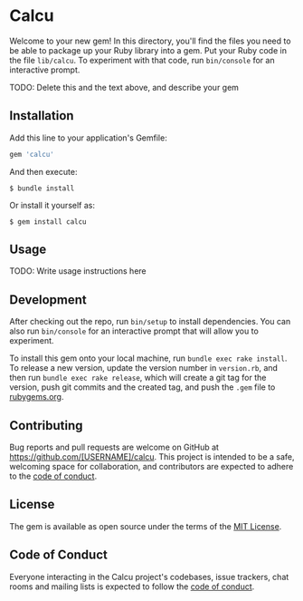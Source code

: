 # Calcu

Welcome to your new gem! In this directory, you'll find the files you need to be able to package up your Ruby library into a gem. Put your Ruby code in the file `lib/calcu`. To experiment with that code, run `bin/console` for an interactive prompt.

TODO: Delete this and the text above, and describe your gem

## Installation

Add this line to your application's Gemfile:

```ruby
gem 'calcu'
```

And then execute:

    $ bundle install

Or install it yourself as:

    $ gem install calcu

## Usage

TODO: Write usage instructions here

## Development

After checking out the repo, run `bin/setup` to install dependencies. You can also run `bin/console` for an interactive prompt that will allow you to experiment.

To install this gem onto your local machine, run `bundle exec rake install`. To release a new version, update the version number in `version.rb`, and then run `bundle exec rake release`, which will create a git tag for the version, push git commits and the created tag, and push the `.gem` file to [rubygems.org](https://rubygems.org).

## Contributing

Bug reports and pull requests are welcome on GitHub at https://github.com/[USERNAME]/calcu. This project is intended to be a safe, welcoming space for collaboration, and contributors are expected to adhere to the [code of conduct](https://github.com/[USERNAME]/calcu/blob/master/CODE_OF_CONDUCT.md).

## License

The gem is available as open source under the terms of the [MIT License](https://opensource.org/licenses/MIT).

## Code of Conduct

Everyone interacting in the Calcu project's codebases, issue trackers, chat rooms and mailing lists is expected to follow the [code of conduct](https://github.com/[USERNAME]/calcu/blob/master/CODE_OF_CONDUCT.md).
